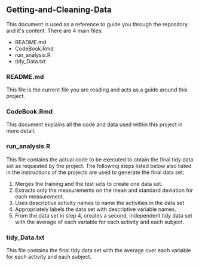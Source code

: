 ## Getting-and-Cleaning-Data
This document is used as a reference to guide you through the repository and it's content. There are 4 main files: 

* README.md
* CodeBook.Rmd
* run_analysis.R
* tidy_Data.txt

### README.md
This file is the current file you are reading and acts as a guide around this project.

### CodeBook.Rmd
This document explains all the code and data used within this project in more detail.

### run_analysis.R
This file contains the actual code to be executed to obtain the final tidy data set as requested by the project. The following steps listed below also listed in the instructions of the projects are used to generate the final data set:

1. Merges the training and the test sets to create one data set.
2. Extracts only the measurements on the mean and standard deviation for each measurement. 
3. Uses descriptive activity names to name the activities in the data set
4. Appropriately labels the data set with descriptive variable names. 
5. From the data set in step 4, creates a second, independent tidy data set with the average of each variable for each activity and each subject.

###  tidy_Data.txt
This file contains the final tidy data set with the average over each variable for each activity and each subject.
